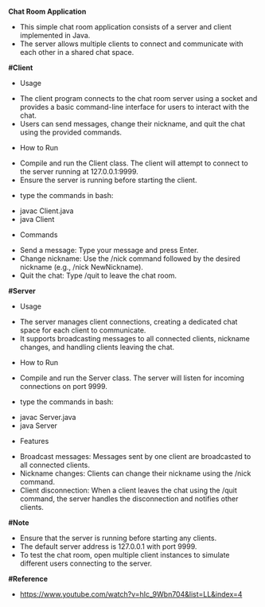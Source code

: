 **Chat Room Application**
- This simple chat room application consists of a server and client implemented in Java. 
- The server allows multiple clients to connect and communicate with each other in a shared chat space.

**#Client**
+ Usage
- The client program connects to the chat room server using a socket and provides a basic command-line interface for users to interact with the chat. 
- Users can send messages, change their nickname, and quit the chat using the provided commands.

+ How to Run
- Compile and run the Client class. The client will attempt to connect to the server running at 127.0.0.1:9999. 
- Ensure the server is running before starting the client.

+ type the commands in bash:
- javac Client.java
- java Client

+ Commands
- Send a message: Type your message and press Enter.
- Change nickname: Use the /nick command followed by the desired nickname (e.g., /nick NewNickname).
- Quit the chat: Type /quit to leave the chat room.

**#Server**
+ Usage
- The server manages client connections, creating a dedicated chat space for each client to communicate. 
- It supports broadcasting messages to all connected clients, nickname changes, and handling clients leaving the chat.

+ How to Run
- Compile and run the Server class. The server will listen for incoming connections on port 9999.

+ type the commands in bash:
- javac Server.java
- java Server

+ Features
- Broadcast messages: Messages sent by one client are broadcasted to all connected clients.
- Nickname changes: Clients can change their nickname using the /nick command.
- Client disconnection: When a client leaves the chat using the /quit command, the server handles the disconnection and notifies other clients.

**#Note**
- Ensure that the server is running before starting any clients.
- The default server address is 127.0.0.1 with port 9999.
- To test the chat room, open multiple client instances to simulate different users connecting to the server.

**#Reference**
- https://www.youtube.com/watch?v=hIc_9Wbn704&list=LL&index=4
